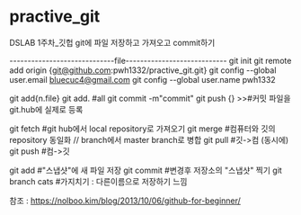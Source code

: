 # practive_git
DSLAB 1주차_깃헙
git에 파일 저장하고 가져오고 commit하기


-----------------------------file----------------------------
git init
git remote add origin {git@github.com:pwh1332/practive_git.git}
git config --global user.email bluecuc4@gmail.com
git config --global user.name pwh1332

git add{n.file}
git add. #all
git commit -m"commit"
git push {} >>#커밋 파일을 git.hub에 실제로 등록

git fetch #git hub에서 local repository로 가져오기
git merge #컴퓨터와 깃의 repository 동일화 // branch에서 master branch로 병합
git pull #깃->컴 (동시에)
git push #컴->깃

git add #"스냅샷"에 새 파일 저장
git commit #변경후 저장소의 "스냅샷" 찍기 
git branch cats #가지치기 : 다른이름으로 저장하기 느낌

참조 : https://nolboo.kim/blog/2013/10/06/github-for-beginner/
